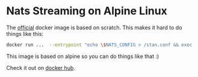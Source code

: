 # Nats Streaming on Alpine Linux

The [official](https://github.com/nats-io/nats-streaming-docker) docker image is based on scratch. This makes it hard to do things like this:

```sh
docker run ...  --entrypoint "echo \$NATS_CONFIG > /stan.conf && exec '/nats-streaming-server -c /stan.conf $@'" ...
```

This image is based on alpine so you can do things like that :)

Check it out on [docker hub](https://hub.docker.com/r/byrnedo/alpine-nats-streaming/).
